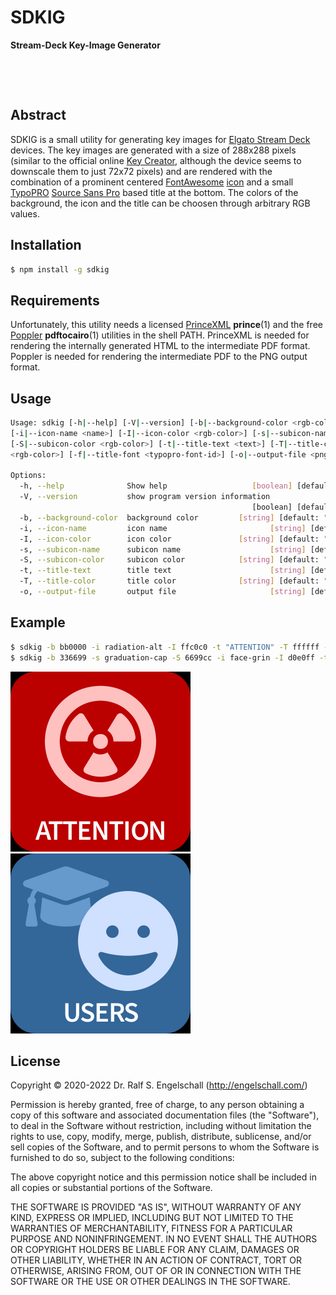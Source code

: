 
SDKIG
=====

**Stream-Deck Key-Image Generator**

<p/>
<img src="https://nodei.co/npm/sdkig.png?downloads=true&stars=true" alt=""/>

<p/>
<img src="https://david-dm.org/rse/sdkig.png" alt=""/>

Abstract
--------

SDKIG is a small utility for generating key images for [Elgato Stream
Deck](https://www.elgato.com/en/gaming/stream-deck) devices. The key images are generated with a size of 288x288 pixels (similar
to the official online [Key Creator](https://www.elgato.com/en/gaming/keycreator), although
the device seems to downscale them to just 72x72 pixels) and are rendered
with the combination of a prominent centered [FontAwesome](https://fontawesome.com/)
[icon](https://fontawesome.com/icons?d=gallery&m=free)
and a small [TypoPRO](http://typopro.org/)
[Source Sans Pro](http://typopro.org/specimen/specimen.html#TypoPRO_0_Source_0_Sans_0_Pro-normal-normal-normal-normal)
based title at the bottom. The colors of the background, the icon and the title can be
choosen through arbitrary RGB values.

Installation
------------

```sh
$ npm install -g sdkig
```

Requirements
------------

Unfortunately, this utility needs a licensed [PrinceXML](https://www.princexml.com/) **prince**(1)
and the free [Poppler](https://poppler.freedesktop.org/) **pdftocairo**(1) utilities in the shell PATH.
PrinceXML is needed for rendering the internally generated HTML to the intermediate PDF format.
Poppler is needed for rendering the intermediate PDF to the PNG output format.

Usage
-----

```sh
Usage: sdkig [-h|--help] [-V|--version] [-b|--background-color <rgb-color>]
[-i|--icon-name <name>] [-I|--icon-color <rgb-color>] [-s|--subicon-name <name>]
[-S|--subicon-color <rgb-color>] [-t|--title-text <text>] [-T|--title-color
<rgb-color>] [-f|--title-font <typopro-font-id>] [-o|--output-file <png-file>]

Options:
  -h, --help              Show help                   [boolean] [default: false]
  -V, --version           show program version information
                                                      [boolean] [default: false]
  -b, --background-color  background color         [string] [default: "#000000"]
  -i, --icon-name         icon name                       [string] [default: ""]
  -I, --icon-color        icon color               [string] [default: "#ffffff"]
  -s, --subicon-name      subicon name                    [string] [default: ""]
  -S, --subicon-color     subicon color            [string] [default: "#ffffff"]
  -t, --title-text        title text                      [string] [default: ""]
  -T, --title-color       title color              [string] [default: "#e0e0e0"]
  -o, --output-file       output file                     [string] [default: ""]
```

Example
-------

```sh
$ sdkig -b bb0000 -i radiation-alt -I ffc0c0 -t "ATTENTION" -T ffffff -o sample1.png
$ sdkig -b 336699 -s graduation-cap -S 6699cc -i face-grin -I d0e0ff -t "USERS" -T ffffff -o sample2.png
```

![sample1](sample1.png)
![sample2](sample2.png)

License
-------

Copyright &copy; 2020-2022 Dr. Ralf S. Engelschall (http://engelschall.com/)

Permission is hereby granted, free of charge, to any person obtaining
a copy of this software and associated documentation files (the
"Software"), to deal in the Software without restriction, including
without limitation the rights to use, copy, modify, merge, publish,
distribute, sublicense, and/or sell copies of the Software, and to
permit persons to whom the Software is furnished to do so, subject to
the following conditions:

The above copyright notice and this permission notice shall be included
in all copies or substantial portions of the Software.

THE SOFTWARE IS PROVIDED "AS IS", WITHOUT WARRANTY OF ANY KIND,
EXPRESS OR IMPLIED, INCLUDING BUT NOT LIMITED TO THE WARRANTIES OF
MERCHANTABILITY, FITNESS FOR A PARTICULAR PURPOSE AND NONINFRINGEMENT.
IN NO EVENT SHALL THE AUTHORS OR COPYRIGHT HOLDERS BE LIABLE FOR ANY
CLAIM, DAMAGES OR OTHER LIABILITY, WHETHER IN AN ACTION OF CONTRACT,
TORT OR OTHERWISE, ARISING FROM, OUT OF OR IN CONNECTION WITH THE
SOFTWARE OR THE USE OR OTHER DEALINGS IN THE SOFTWARE.

